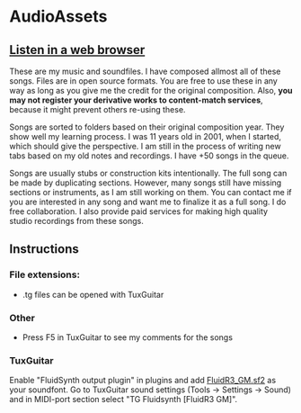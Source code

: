 # AudioAssets

## [Listen in a web browser](https://sppp.github.io/AudioAssets/)

These are my music and soundfiles. I have composed allmost all of these songs. Files are in open source formats.
You are free to use these in any way as long as you give me the credit for the original composition.
Also, **you may not register your derivative works to content-match services**, because it might prevent others re-using these.

Songs are sorted to folders based on their original composition year. They show well my learning process. I was 11 years old in 2001, when I started, which should give the perspective.
I am still in the process of writing new tabs based on my old notes and recordings. I have +50 songs in the queue.

Songs are usually stubs or construction kits intentionally. The full song can be made by duplicating sections. However, many songs still have missing sections or instruments, as I am still working on them.
You can contact me if you are interested in any song and want me to finalize it as a full song. I do free collaboration. I also provide paid services for making high quality studio recordings from these songs.

## Instructions
### File extensions:
- .tg files can be opened with TuxGuitar

### Other
- Press F5 in TuxGuitar to see my comments for the songs

### TuxGuitar
Enable "FluidSynth output plugin" in plugins and add [FluidR3_GM.sf2](http://www.ronimusic.com/sf2/FluidR3_GM.sf2) as your soundfont.
Go to TuxGuitar sound settings (Tools -> Settings -> Sound) and in MIDI-port section select "TG Fluidsynth [FluidR3 GM]".
